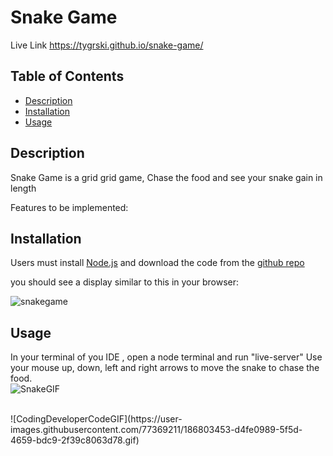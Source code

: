 # Snake Game
Live Link
https://tygrski.github.io/snake-game/

## Table of Contents
* [Description](#description)
* [Installation](#installation)
* [Usage](#usage)

## Description

Snake Game is a grid grid game, Chase the food and see your snake gain in length

Features to be implemented:


## Installation

Users must install <a href="https://nodejs.org/en/" target="_blank">Node.js</a> and download the code from the <a href="https://github.com/tygrski/snake-game" target="_blank">github repo</a>

you should see a display similar to this in your browser:

![snakegame](https://user-images.githubusercontent.com/77369211/185724678-4deab4b6-041f-477c-9567-204b1ff8d16c.jpg)

## Usage

In your terminal of you IDE , open a node terminal and run "live-server"
Use your mouse up, down, left and right arrows to move the snake to chase the food.<br>
![SnakeGIF](https://user-images.githubusercontent.com/77369211/186801751-5ba8e2fd-4501-43a1-8bdc-6a7116d5f276.gif)

<br>
![CodingDeveloperCodeGIF](https://user-images.githubusercontent.com/77369211/186803453-d4fe0989-5f5d-4659-bdc9-2f39c8063d78.gif)









